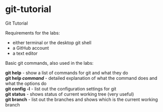# git-tutorial
Git Tutorial

Requirements for the labs:

* either terminal or the desktop git shell
* a GitHub account
* a text editor

Basic git commands, also used in the labs:

**git help** - show a list of commands for git and what they do  
**git help _command_** - detailed explanation of what the command does and what the options do  
**git config -l** - list out the configuration settings for git  
**git status** - shows status of current working tree (very useful)  
**git branch** - list out the branches and shows which is the current working branch
